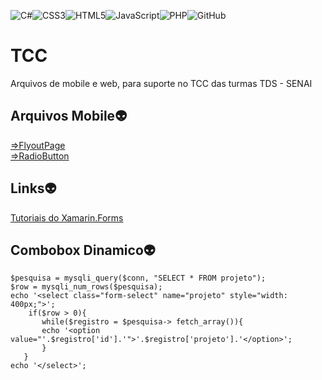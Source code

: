 ![C#](https://img.shields.io/badge/c%23-%23239120.svg?style=for-the-badge&logo=c-sharp&logoColor=white)![CSS3](https://img.shields.io/badge/css3-%231572B6.svg?style=for-the-badge&logo=css3&logoColor=white)![HTML5](https://img.shields.io/badge/html5-%23E34F26.svg?style=for-the-badge&logo=html5&logoColor=white)![JavaScript](https://img.shields.io/badge/javascript-%23323330.svg?style=for-the-badge&logo=javascript&logoColor=%23F7DF1E)![PHP](https://img.shields.io/badge/php-%23777BB4.svg?style=for-the-badge&logo=php&logoColor=white)![GitHub](https://img.shields.io/badge/github-%23121011.svg?style=for-the-badge&logo=github&logoColor=white)

# TCC
Arquivos de mobile e web, para suporte no TCC das turmas TDS - SENAI

## Arquivos Mobile:alien:

<a href="https://bit.ly/3IrcAV8">=>FlyoutPage</a><br/>
<a href="https://bit.ly/3IrcAV8">=>RadioButton</a>

## Links:alien:

<a href="https://learn.microsoft.com/pt-br/xamarin/get-started/tutorials/">Tutoriais do Xamarin.Forms</a>

## Combobox Dinamico:alien:
```
$pesquisa = mysqli_query($conn, "SELECT * FROM projeto");
$row = mysqli_num_rows($pesquisa);
echo '<select class="form-select" name="projeto" style="width: 400px;">';
    if($row > 0){
       while($registro = $pesquisa-> fetch_array()){
       echo '<option value="'.$registro['id'].'">'.$registro['projeto'].'</option>';
       }
   }
echo '</select>';
```
